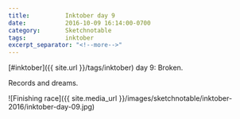 ```yaml
---
title:          Inktober day 9
date:           2016-10-09 16:14:00-0700
category:       Sketchnotable
tags:           inktober
excerpt_separator: "<!--more-->"
---
```

[#inktober]({{ site.url }}/tags/inktober) day 9: Broken.

Records and dreams.

![Finishing race]({{ site.media_url }}/images/sketchnotable/inktober-2016/inktober-day-09.jpg)

<!--more-->
